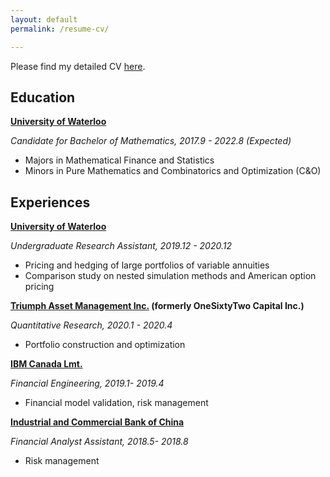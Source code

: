 ```yaml
---
layout: default
permalink: /resume-cv/

---
```


Please find my detailed CV [here](/resume.pdf).



## Education

**[University of Waterloo](https://uwaterloo.ca/)**

*Candidate for Bachelor of Mathematics, 2017.9 - 2022.8 (Expected)*

- Majors in Mathematical Finance and Statistics
- Minors in Pure Mathematics and Combinatorics and Optimization (C&O)



## Experiences

**[University of Waterloo](https://uwaterloo.ca/)**

*Undergraduate Research Assistant, 2019.12 - 2020.12*

- Pricing and hedging of large portfolios of variable annuities
- Comparison study on nested simulation methods and American option pricing 

**[Triumph Asset Management Inc.](https://www.triumphasset.com/) (formerly OneSixtyTwo Capital Inc.)** 

*Quantitative Research, 2020.1 - 2020.4*

- Portfolio construction and optimization

**[IBM Canada Lmt.](https://www.ibm.com/ca-en)**

*Financial Engineering, 2019.1- 2019.4*

- Financial model validation, risk management

**[Industrial and Commercial Bank of China](http://www.icbc-ltd.com/icbcltd/en/)**

*Financial Analyst Assistant, 2018.5- 2018.8*

- Risk management